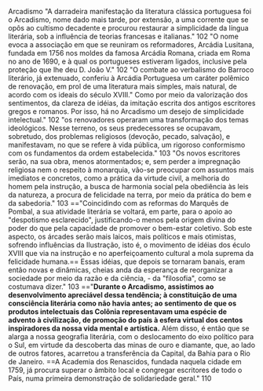 Arcadismo
"A darradeira manifestação da literatura clássica portuguesa foi o Arcadismo, nome dado mais tarde, por extensão, a uma corrente que se opôs ao cultismo decadente e procurou restaurar a simplicidade da língua literária, sob a influência de teorias francesas e italianas." 102
"O nome evoca a associação em que se reuniram os reformadores, Arcádia Lusitana, fundada em 1756 nos moldes da famosa Arcádia Romana, criada em Roma no ano de 1690, e à qual os portugueses estiveram ligados, inclusive pela proteção que lhe deu D. João V." 102
"O combate ao verbalismo do Barroco literário, já extenuado, conferiu à Arcádia Portuguesa um caráter polêmico de renovação, em prol de uma literatura mais simples, mais natural, de acordo com os ideais do século XVIII." Como por meio da valorização dos sentimentos, da clareza de idéias, da imitação escrita dos antigos escritores gregos e romanos. Por isso, há no Arcadismo um desejo de simplicidade intelectual." 102
"os renovadores operaram uma transformação dos temas ideológicos. Nesse terreno, os seus predecessores se ocupavam, sobretudo, dos problemas religiosos (devoção, pecado, salvação), e manifestavam, no que se refere à vida pública, um rigoroso conformismo com os fundamentos da ordem estabelecida." 103
"Os novos escritores serão, na sua obra, menos atormentados; e, sem perder a impregnação religiosa nem o respeito à monarquia, vão-se preocupar com assuntos mais imediatos e concretos, como a prática da virtude civil, a melhoria do homem pela instrução, a busca de harmonia social pela obediência às leis da natureza, a procura de felicidade na terra, por meio da prática do bem e da sabedoria." 103
=="Coincidindo com as reformas do Marquês de Pombal, a sua atividade literária se voltará, em parte, para o apoio ao "despotismo esclarecido", justificando-o menos pela origem divina do poder do que pela capacidade de promover o bem-estar coletivo. Sob este aspecto, os árcades serão mais laicos, mais políticos e mais otimistas, sofrendo influências da Ilustração, isto é, o movimento de idéias dos éculo XVIII que via na instrução e no aperfeiçoamento cultural a mola suprema da felicidade humana.== Essas idéias, que depois se tornaram banais, eram então novas e dinâmicas, cheias anda da esperança de reorganizar a sociedade por meio da razão e da ciência, - da "filosofia", como se costumava dizer." 103
=="**Durante o Arcadismo, assistimos ao desenvolvimento apreciável dessa tendência; à constituição de uma consciência literária como não havia antes; ao sentimento de que os produtos intelectuais das Colônia representavam uma espécie de advento à civilização, de promoção do país à esfera virtual dos centos inspiradores da nossa vida mental e artística.** Além disso, é então que se alarga a nossa geografia literária, com o deslocamento do eixo político para o Sul, em virtude da descoberta das minas de ouro e diamante, que, ao lado de outros fatores, acarretou a transferência da Capital, da Bahia para o Rio de Janeiro. ==A Academia dos Renascidos, fundada naquela cidade em 1759, já procura superar o âmbito local e congregar escritores de todo o País, numa primeira demonstração de solidariedade geral." 110
